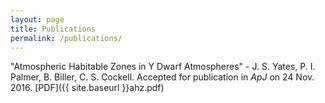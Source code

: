 ```yaml
---
layout: page
title: Publications
permalink: /publications/
---
```


"Atmospheric Habitable Zones in Y Dwarf Atmospheres" - J. S. Yates, P. I. Palmer, B. Biller, C. S. Cockell. Accepted for publication in *ApJ* on 24 Nov. 2016. [PDF]({{ site.baseurl }}ahz.pdf)



